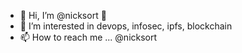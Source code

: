 - 👋 Hi, I’m @nicksort 🐾
- 👀 I’m interested in devops, infosec, ipfs, blockchain
- 📫 How to reach me ... @nicksort
